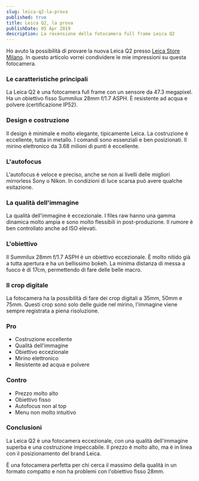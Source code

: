 ```yaml
---
slug: leica-q2-la-prova
published: true
title: Leica Q2, la prova
publishDate: 05 Apr 2019
description: La recensione della fotocamera full frame Leica Q2
---
```


Ho avuto la possibilità di provare la nuova Leica Q2 presso [Leica Store Milano](https://leicastore-milano.com/). In questo articolo vorrei condividere le mie impressioni su questa fotocamera.

<!--more-->

### Le caratteristiche principali

La Leica Q2 è una fotocamera full frame con un sensore da 47.3 megapixel. Ha un obiettivo fisso Summilux 28mm f/1.7 ASPH. È resistente ad acqua e polvere (certificazione IP52).

### Design e costruzione

Il design è minimale e molto elegante, tipicamente Leica. La costruzione è eccellente, tutta in metallo. I comandi sono essenziali e ben posizionati. Il mirino elettronico da 3.68 milioni di punti è eccellente.

### L'autofocus

L'autofocus è veloce e preciso, anche se non ai livelli delle migliori mirrorless Sony o Nikon. In condizioni di luce scarsa può avere qualche esitazione.

### La qualità dell'immagine

La qualità dell'immagine è eccezionale. I files raw hanno una gamma dinamica molto ampia e sono molto flessibili in post-produzione. Il rumore è ben controllato anche ad ISO elevati.

### L'obiettivo

Il Summilux 28mm f/1.7 ASPH è un obiettivo eccezionale. È molto nitido già a tutta apertura e ha un bellissimo bokeh. La minima distanza di messa a fuoco è di 17cm, permettendo di fare delle belle macro.

### Il crop digitale

La fotocamera ha la possibilità di fare dei crop digitali a 35mm, 50mm e 75mm. Questi crop sono solo delle guide nel mirino, l'immagine viene sempre registrata a piena risoluzione.

### Pro

- Costruzione eccellente
- Qualità dell'immagine
- Obiettivo eccezionale
- Mirino elettronico
- Resistente ad acqua e polvere

### Contro

- Prezzo molto alto
- Obiettivo fisso
- Autofocus non al top
- Menu non molto intuitivo

### Conclusioni

La Leica Q2 è una fotocamera eccezionale, con una qualità dell'immagine superba e una costruzione impeccabile. Il prezzo è molto alto, ma è in linea con il posizionamento del brand Leica.

È una fotocamera perfetta per chi cerca il massimo della qualità in un formato compatto e non ha problemi con l'obiettivo fisso 28mm.
